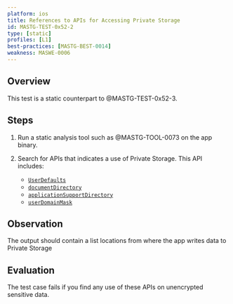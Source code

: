 ```yaml
---
platform: ios
title: References to APIs for Accessing Private Storage
id: MASTG-TEST-0x52-2
type: [static]
profiles: [L1]
best-practices: [MASTG-BEST-0014]
weakness: MASWE-0006
---
```


## Overview

This test is a static counterpart to @MASTG-TEST-0x52-3.

## Steps

1. Run a static analysis tool such as @MASTG-TOOL-0073 on the app binary.

2. Search for APIs that indicates a use of Private Storage. This API includes:

    - [`UserDefaults`](https://developer.apple.com/documentation/foundation/userdefaults)
    - [`documentDirectory`](https://developer.apple.com/documentation/foundation/filemanager/searchpathdirectory/documentdirectory)
    - [`applicationSupportDirectory`](https://developer.apple.com/documentation/foundation/filemanager/searchpathdirectory/applicationsupportdirectory)
    - [`userDomainMask`](https://developer.apple.com/documentation/foundation/filemanager/searchpathdomainmask/1408037-userdomainmask)

## Observation

The output should contain a list locations from where the app writes data to Private Storage

## Evaluation

The test case fails if you find any use of these APIs on unencrypted sensitive data.
